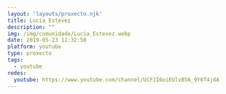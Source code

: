 ```yaml
---
layout: 'layouts/proxecto.njk'
title: Lucía Estevez
description: ""
img: /img/comunidade/Lucia_Estevez.webp
date: 2019-05-23 11:32:58
platform: youtube
type: proxecto
tags:
  - youtube
redes:
  youtube: https://www.youtube.com/channel/UCFJI6oiEUlvB56_9Y6T4jdA
---
```

